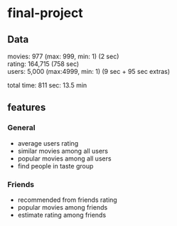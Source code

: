 # final-project

## Data

movies: 977 (max: 999, min: 1) (2 sec)  
rating: 164,715  (758 sec)  
users: 5,000 (max:4999, min: 1)  (9 sec + 95 sec extras)  

total time: 811 sec: 13.5 min

## features

### General

- average users rating
- similar movies among all users
- popular movies among all users
- find people in taste group

### Friends

- recommended from friends rating
- popular movies among friends
- estimate rating among friends

